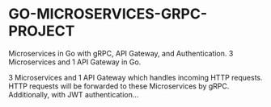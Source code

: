 # GO-MICROSERVICES-GRPC-PROJECT
Microservices in Go with gRPC, API Gateway, and Authentication. 3 Microservices and 1 API Gateway in Go. 

3 Microservices and 1 API Gateway which handles incoming HTTP requests. HTTP requests will be forwarded to these Microservices by gRPC. Additionally, with JWT authentication...
